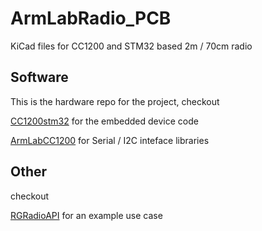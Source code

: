 # ArmLabRadio_PCB
KiCad files for CC1200 and STM32 based 2m / 70cm radio

## Software
This is the hardware repo for the project, checkout

[CC1200stm32](https://github.com/explosion33/CC1200stm32) for the embedded device code

[ArmLabCC1200](https://github.com/explosion33/ArmLabCC1200) for Serial / I2C inteface libraries


## Other
checkout

[RGRadioAPI](https://github.com/explosion33/RGRadioApi) for an example use case
